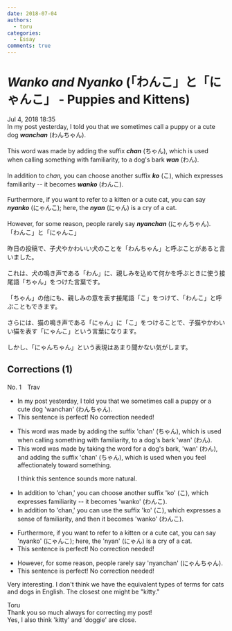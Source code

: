 ```yaml
---
date: 2018-07-04
authors:
  - toru
categories:
  - Essay
comments: true
---
```


# <strong><em>Wanko and Nyanko</strong></em> (「わんこ」と「にゃんこ」 - Puppies and Kittens)
<div class="date">Jul 4, 2018 18:35</div>
<div id="post"><div id="body_show_ori">
In my post yesterday, I told you that we sometimes call a puppy or a cute dog <strong><em>wanchan</em></strong> (わんちゃん).<br/><br/>This word was made by adding the suffix <strong><em>chan</em></strong> (ちゃん), which is used when calling something with familiarity, to a dog's bark <strong><em>wan</em></strong> (わん).<br/><br/>In addition to <em>chan,</em> you can choose another suffix <strong><em>ko</em></strong> (こ), which expresses familiarity -- it becomes <strong><em>wanko</em></strong> (わんこ).<br/><br/>Furthermore, if you want to refer to a kitten or a cute cat, you can say <strong><em>nyanko</em></strong> (にゃんこ); here, the <strong><em>nyan</em></strong> (にゃん) is a cry of a cat.<br/><br/>However, for some reason, people rarely say <strong><em>nyanchan</em></strong> (にゃんちゃん).
</div></div>

<!-- more -->

<div id="post_ja"><div id="body_show_mo">
「わんこ」と「にゃんこ」<br/><br/>昨日の投稿で、子犬やかわいい犬のことを「わんちゃん」と呼ぶことがあると言いました。<br/><br/>これは、犬の鳴き声である「わん」に、親しみを込めて何かを呼ぶときに使う接尾語「ちゃん」をつけた言葉です。<br/><br/>「ちゃん」の他にも、親しみの意を表す接尾語「こ」をつけて、「わんこ」と呼ぶこともできます。<br/><br/>さらには、猫の鳴き声である「にゃん」に「こ」をつけることで、子猫やかわいい猫を表す「にゃんこ」という言葉になります。<br/><br/>しかし、「にゃんちゃん」という表現はあまり聞かない気がします。
</div></div>

## Corrections (1)
<div id="block"><div class="first_name"> No. 1　<span class="just_name">Trav</span></div><div id="block2">
<ul class="correction_field">
<li class="incorrect">In my post yesterday, I told you that we sometimes call a puppy or a cute dog 'wanchan' (わんちゃん).</li>
<li class="corrected perfect">This sentence is perfect! No correction needed!</li>
</ul>
<ul class="correction_field">
<li class="incorrect">This word was made by adding the suffix 'chan' (ちゃん), which is used when calling something with familiarity, to a dog's bark 'wan' (わん).</li>
<li class="corrected correct">
This word was made by <span class="f_blue">taking the word for a dog's bark, 'wan' (わん), and</span> adding the suffix 'chan' (ちゃん), which is used when <span class="f_blue">you feel affectionately toward</span> something.
<p class="correction_comment">I think this sentence sounds more natural.</p>
</li>
</ul>
<ul class="correction_field">
<li class="incorrect">In addition to 'chan,' you can choose another suffix 'ko' (こ), which expresses familiarity -- it becomes 'wanko' (わんこ).</li>
<li class="corrected correct">
In addition to 'chan,' you can <span class="f_blue">use</span> <span class="f_blue">the</span> suffix 'ko' (こ), which expresses <span class="f_blue">a sense of</span> familiarity<span class="f_blue">, and then </span>it becomes 'wanko' (わんこ).
</li>
</ul>
<ul class="correction_field">
<li class="incorrect">Furthermore, if you want to refer to a kitten or a cute cat, you can say 'nyanko' (にゃんこ); here, the 'nyan' (にゃん) is a cry of a cat.</li>
<li class="corrected perfect">This sentence is perfect! No correction needed!</li>
</ul>
<ul class="correction_field">
<li class="incorrect">However, for some reason, people rarely say 'nyanchan' (にゃんちゃん).</li>
<li class="corrected perfect">This sentence is perfect! No correction needed!</li>
</ul>
<p class="comment_small">
 Very interesting.  I don't think we have the equivalent types of terms for cats and dogs in English.  The closest one might be "kitty."
</p>

</div><div class="name"><span class="just_name">Toru</span><br>
Thank you so much always for correcting my post!<br/>Yes, I also think 'kitty' and 'doggie' are close.
</div>
</div>
